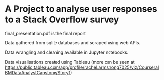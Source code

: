 # A Project to analyse user responses to a Stack Overflow survey

final_presentation.pdf is the final report

Data gathered from sqlite databases and scraped using web APIs.

Data wrangling and cleaning available in Jupyter notebooks.

Data visualisations created using Tableau (more can be seen at https://public.tableau.com/app/profile/rachel.armstrong7025/viz/CourseraIBMDataAnalystCapstone/Story1)